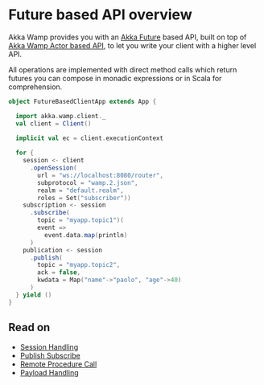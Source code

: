 # Future based API overview

Akka Wamp provides you with an [Akka Future](http://doc.akka.io/docs/akka/current/scala/futures.html) based API, built on top of [Akka Wamp Actor based API](../../client/actor), to let you write your client with a higher level API.

All operations are implemented with direct method calls which return futures you can compose in monadic expressions or in Scala for comprehension.
 

```scala
object FutureBasedClientApp extends App {

  import akka.wamp.client._
  val client = Client()

  implicit val ec = client.executionContext
  
  for {
    session <- client
      .openSession(
        url = "ws://localhost:8080/router",
        subprotocol = "wamp.2.json",
        realm = "default.realm",
        roles = Set("subscriber"))
    subscription <- session
      .subscribe(
        topic = "myapp.topic1")(
        event =>
          event.data.map(println)
      )
    publication <- session
      .publish(
        topic = "myapp.topic2",
        ack = false,
        kwdata = Map("name"->"paolo", "age"->40)
      )
  } yield ()
}
```

## Read on

* [Session Handling](../future/session)
* [Publish Subscribe](../future/pubsub)
* [Remote Procedure Call](../future/rpc)
* [Payload Handling](../future/payload)